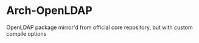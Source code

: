 # Arch-OpenLDAP
OpenLDAP package mirror'd from official core repository, but with custom compile options
